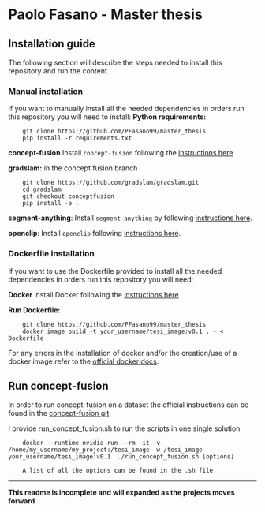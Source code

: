 # Paolo Fasano - Master thesis


## Installation guide
The following section will describe the steps needed to install this repository and run the content.
### Manual installation

If you want to manually install all the needed dependencies in orders run this repository you will need to install:
<b>Python requirements:</b> 

        git clone https://github.com/PFasano99/master_thesis
        pip install -r requirements.txt

**concept-fusion** Install `concept-fusion` following the [instructions here](https://github.com/concept-fusion/concept-fusion/tree/main)

**gradslam:** in the concept fusion branch

        git clone https://github.com/gradslam/gradslam.git
        cd gradslam
        git checkout conceptfusion
        pip install -e .
    
**segment-anything**: Install `segment-anything` by following [instructions here](https://github.com/facebookresearch/segment-anything).

**openclip**: Install `openclip` following [instructions here](https://github.com/mlfoundations/open_clip).


### Dockerfile installation
If you want to use the Dockerfile provided to install all the needed dependencies in orders run this repository you will need:

**Docker** install Docker following the [instructions here](https://docs.docker.com/get-docker/)

<b>Run Dockerfile:</b> 

        git clone https://github.com/PFasano99/master_thesis
        docker image build -t your_username/tesi_image:v0.1 . - < Dockerfile

For any errors in the installation of docker and/or the creation/use of a docker image refer to the [official docker docs](https://docs.docker.com/reference/). 

## Run concept-fusion
In order to run concept-fusion on a dataset the official instructions can be found in the [concept-fusion git](https://github.com/concept-fusion/concept-fusion/tree/main)

I provide run_concept_fusion.sh to run the scripts in one single solution.

        docker --runtime nvidia run --rm -it -v /home/my_username/my_project:/tesi_image -w /tesi_image your_username/tesi_image:v0.1  ./run_concept_fusion.sh [options]

        A list of all the options can be found in the .sh file

---

**This readme is incomplete and will expanded as the projects moves forward**